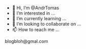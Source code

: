 - 👋 Hi, I’m @AndrTomas
- 👀 I’m interested in ...
- 🌱 I’m currently learning ...
- 💞️ I’m looking to collaborate on ...
- 📫 How to reach me ...

<!---
AndrTomas/AndrTomas is a ✨ special ✨ repository because its `README.md` (this file) appears on your GitHub profile.
You can click the Preview link to take a look at your changes.
--->blogbloh@gmal.com
